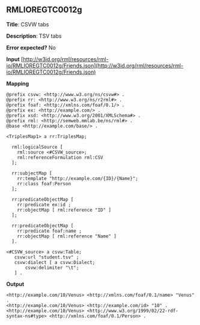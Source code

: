 ## RMLIOREGTC0012g

**Title**: CSVW tabs

**Description**: TSV tabs

**Error expected?** No

**Input**
 [http://w3id.org/rml/resources/rml-io/RMLIOREGTC0012g/Friends.json](http://w3id.org/rml/resources/rml-io/RMLIOREGTC0012g/Friends.json)

**Mapping**
```
@prefix csvw: <http://www.w3.org/ns/csvw#> .
@prefix rr: <http://www.w3.org/ns/r2rml#> .
@prefix foaf: <http://xmlns.com/foaf/0.1/> .
@prefix ex: <http://example.com/> .
@prefix xsd: <http://www.w3.org/2001/XMLSchema#> .
@prefix rml: <http://semweb.mmlab.be/ns/rml#> .
@base <http://example.com/base/> .

<TriplesMap1> a rr:TriplesMap;
    
  rml:logicalSource [ 
    rml:source <#CSVW_source>;
    rml:referenceFormulation rml:CSV
  ];

  rr:subjectMap [ 
    rr:template "http://example.com/{ID}/{Name}";
    rr:class foaf:Person 
  ];

  rr:predicateObjectMap [ 
    rr:predicate ex:id ; 
    rr:objectMap [ rml:reference "ID" ]
  ];

  rr:predicateObjectMap [ 
    rr:predicate foaf:name ; 
    rr:objectMap [ rml:reference "Name" ]
  ].

<#CSVW_source> a csvw:Table;
   csvw:url "student.tsv" ;
   csvw:dialect [ a csvw:Dialect;
       csvw:delimiter "\t";
   ] .

```

**Output**
```
<http://example.com/10/Venus> <http://xmlns.com/foaf/0.1/name> "Venus" .
<http://example.com/10/Venus> <http://example.com/id> "10" .
<http://example.com/10/Venus> <http://www.w3.org/1999/02/22-rdf-syntax-ns#type> <http://xmlns.com/foaf/0.1/Person> .


```


